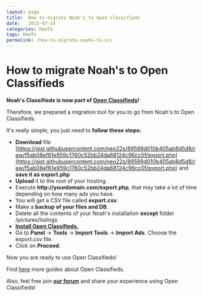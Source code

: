 ```yaml
---
layout: page
title:  How to migrate Noah's to Open Classifieds
date:   2015-07-24
categories: HowTo
tags: HowTo
permalink: /how-to-migrate-noahs-to-oc/
---
```

# How to migrate Noah's to Open Classifieds

**Noah's Classifieds is now part of [Open Classifieds](http://open-classifieds.com/)!**

Therefore, we prepared a migration tool for you to go from Noah's to Open Classifieds.

It's really simple, you just need to **follow these steps:**

+ **Download** file [https://gist.githubusercontent.com/neo22s/89599d010b405ab8d5d8/raw/f5ab08ef61e959c1760c52bb24da68124c96cc0f/export.php](https://gist.githubusercontent.com/neo22s/89599d010b405ab8d5d8/raw/f5ab08ef61e959c1760c52bb24da68124c96cc0f/export.php) and **save it as export.php**
+ **Upload** it to the root of your hosting.
+ Execute **http://**yourdomain.com**/export.php**, that may take a lot of time depending on how many ads you have.
+ You will get a CSV file called **export.csv**.
+ Make a **backup of your files and DB**.
+ Delete all the contents of your Noah's installation **except** folder /pictures/listings
+ **[Install Open Classifieds.](http://docs.yclas.com/install-open-classifieds/)**
+ Go to **Panel** -> **Tools** -> **Import Tools** -> **Import Ads**. Choose the export.csv file.
+ Click on **Proceed**.

Now you are ready to use Open Classifieds!

Find [here](http://docs.yclas.com/) more guides about Open Classifieds.

Also, feel free join [**our forum**](http://forums.open-classifieds.com/) and share your experience using Open Classifieds!